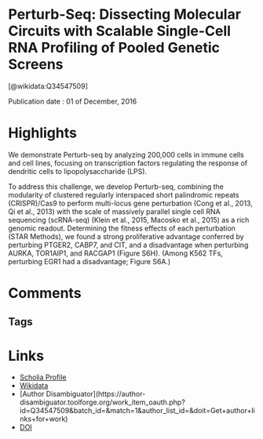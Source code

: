 
Perturb-Seq: Dissecting Molecular Circuits with Scalable Single-Cell RNA Profiling of Pooled Genetic Screens
============================================================================================================
  
  [@wikidata:Q34547509]  
  
Publication date : 01 of December, 2016  

# Highlights
We demonstrate Perturb-seq by analyzing 200,000 cells in immune cells and cell lines, focusing on transcription factors regulating the response of dendritic cells to lipopolysaccharide (LPS). 

To address this challenge, we develop Perturb-seq, combining the modularity of clustered regularly interspaced short palindromic repeats (CRISPR)/Cas9 to perform multi-locus gene perturbation (Cong et al., 2013, Qi et al., 2013) with the scale of massively parallel single cell RNA sequencing (scRNA-seq) (Klein et al., 2015, Macosko et al., 2015) as a rich genomic readout.
Determining the fitness effects of each perturbation (STAR Methods), we found a strong proliferative advantage conferred by perturbing PTGER2, CABP7, and CIT, and a disadvantage when perturbing AURKA, TOR1AIP1, and RACGAP1 (Figure S6H). (Among K562 TFs, perturbing EGR1 had a disadvantage; Figure S6A.)
# Comments

## Tags

# Links
  
 * [Scholia Profile](https://scholia.toolforge.org/work/Q34547509)  
 * [Wikidata](https://www.wikidata.org/wiki/Q34547509)  
 * [Author Disambiguator](https://author-
disambiguator.toolforge.org/work_item_oauth.php?id=Q34547509&batch_id=&match=1&author_list_id=&doit=Get+author+links+for+work)  
 * [DOI](https://doi.org/10.1016/J.CELL.2016.11.038)  
